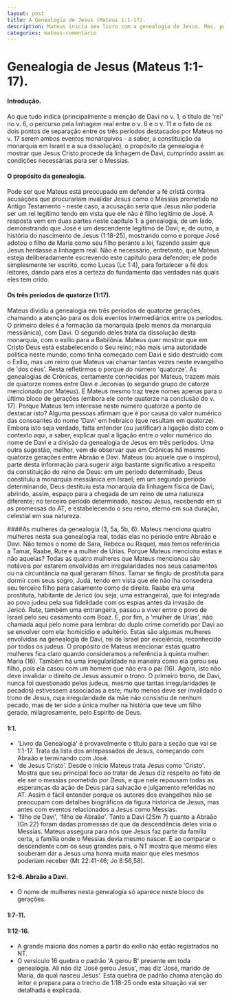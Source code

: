 ```yaml
---
layout: post
title: A Genealogia de Jesus (Mateus 1:1-17).
description: Mateus inicia seu livro com a genealogia de Jesus. Mas, porque? O que ele quer ensinar para seus leitores?
categories: mateus-comentario
---
```

# Genealogia de Jesus (Mateus 1:1-17).

#### Introdução.

Ao que tudo indica (principalmente a menção de Davi no v. 1, o título de 'rei' no v. 6, o percurso pela linhagem real entre o v. 6 e o v. 11 e o fato de os dois pontos de separação entre os três períodos destacados por Mateus no v. 17 serem ambos eventos monárquivos - a saber, a constituição da monarquia em Israel e a sua dissolução), o propósito da genealogia é mostrar que Jesus Cristo procede da linhagem de Davi, cumprindo assim as condições necessárias para ser o Messias.

#### O propósito da genealogia.
Pode ser que Mateus está preocupado em defender a fé cristã contra acusações que procurariam invalidar Jesus como o Messias prometido no Antigo Testamento - neste caso, a acusação seria que Jesus não poderia ser um rei legítimo tendo em vista que ele não é filho legítimo de José. A resposta vem em duas partes neste capítulo 1: a genealogia, de um lado, demonstrando que José é um descendente legítimo de Davi; e, de outro, a história do nascimento de Jesus (1:18-25), mostrando como e porque José adotou o filho de Maria como seu filho perante a lei, fazendo assim que Jesus herdasse a linhagem real.
Não é necessário, entretanto, que Mateus esteja deliberadamente escrevendo este capítulo para defender; ele pode simplesmente ter escrito, como Lucas (Lc 1:4), para fortalecer a fé dos leitores, dando para eles a certeza do fundamento das verdades nas quais eles tem crido.

#### Os três períodos de quatorze (1:17).
Mateus dividiu a genealogia em três períodos de quatorze gerações, chamando a atenção para os dois eventos intermediários entre os períodos. O primeiro deles é a formação da monarquia (pelo menos da monarquia messiânica), com Davi. O segundo deles trata da dissolução desta monarquia, com o exílio para a Babilônia. Mateus quer mostrar que em Cristo Deus está estabelecendo o Seu reino; não mais uma autoridade política neste mundo, como tinha começado com Davi e sido destruído com o Exílio, mas um reino que Mateus vai chamar tantas vezes neste evangelho de 'dos céus'. 
Resta refletirmos o porque do número 'quatorze'. As genealogias de Crônicas, certamente conhecidas por Mateus, trazem mais de quatorze nomes entre Davi e Jeconias (o segundo grupo de catorze mencionado por Mateus). E Mateus mesmo traz treze nomes apenas para o último bloco de gerações (embora ele conte quatorze na conclusão do v. 17). Porque Mateus tem interesse neste número quatorze a ponto de destacar isto? Alguma pessoas afirmam que é por causa do valor numérico das consoantes do nome 'Davi' em hebraico (que resultam em quatorze). Embora isto seja verdade, falta entender (ou justificar) a ligação disto com o contexto aqui, a saber, explicar qual a ligação entre o valor numérico do nome de Davi e a divisão da genealogia de Jesus em três períodos. Uma outra sugestão, melhor, vem de observar que em Crônicas há mesmo quatorze gerações entre Abraão e Davi. Mateus (ou aquele que o inspirou), parte desta informação para sugerir algo bastante significativo a respeito da constituição do reino de Deus: em um período determinado, Deus constituiu a monarquia messiânica em Israel; em um segundo período determinando, Deus destituiu esta monarquia da linhagem física de Davi, abrindo, assim, espaço para a chegada de um reino de uma natureza diferente; no terceiro período determinado, nasceu Jesus, recebendo em si as promessas do AT, e estabelecendo o seu reino, eterno em sua duração, celestial em sua natureza.

####As mulheres da genealogia (3, 5a, 5b, 6). 
Mateus menciona quatro mulheres nesta sua genealogia real, todas elas no período entre Abraão e Davi. Não temos o nome de Sara, Rebeca ou Raquel, mas temos referência a Tamar, Raabe, Rute e a mulher de Urias. Porque Mateus menciona estas e não aquelas? Todas as quatro mulheres que Mateus mencionou são notáveis por estarem envolvidas em irregularidades nos seus casamentos ou na circuntância na qual geraram filhos. 
Tamar se fingiu de prostituta para dormir com seus sogro, Judá, tendo em vista que ele não lha consedera seu terceiro filho para casamento como de direito. Raabe era uma prostituta, habitante de Jericó (ou seja, uma estrangeira), que foi integrada ao povo judeu pela sua fidelidade com os espias antes da invasão de Jericó. Rute, também uma entrangeira, passou a viver entre o povo de Israel pelo seu casamento com Boaz. E, por fim, a 'mulher de Urias', não chamada aqui pelo nome para lembrar do duplo crime cometido por Davi ao se envolver com ela: homicídio e adultério. Estas são algumas mulheres envolvidas na genealogia de Davi, rei de Israel por excelência, reconhecido por todos os judeus.
O propósito de Mateus mencionar estas quatro mulheres fica claro quando consideramos a referência à quinta mulher: Maria (16). Também há uma irregularidade na maneira como ela gerou seu filho, pois ela casou com um homem que não era o pai (16). Agora, isto não deve invalidar o direito de Jesus assumir o trono. O primeiro trono, de Davi, nunca foi questionado pelos judeus, mesmo que tantas irregularidades (e pecados) estivessem associadas a este; muito menos deve ser invalidado o trono de Jesus, cuja irregularidade da mãe não consistiu de nenhum pecado, mas de ter sido a única mulher na história que teve um filho gerado, milagrosamente, pelo Espírito de Deus.

#### 1:1. 
- 'Livro da Genealogia' é provavelmente o título para a seção que vai se 1:1-17. Trata da lista dos antepassados de Jesus, começando com Abraão e terminando com José.
- 'de Jesus Cristo'. Desde o início Mateus trata Jesus como 'Cristo'. Mostra que seu principal foco ao tratar de Jesus diz respeito ao fato de ele ser o messias prometido por Deus, e que nele repousam todas as esperanças da ação de Deus para salvação e julgamento referidas no AT. Assim é fácil entender porque os autores dos evangelhos não se preocupam com detalhes biográficos da figura histórica de Jesus, mas antes com eventos relacionados a Jesus como Messias.
- 'filho de Davi', 'filho de Abraão'. Tanto a Davi (2Sm 7) quanto a Abraão (Gn 22) foram dadas promessas de que da descendência deles viria o Messias. Mateus assegura para nós que Jesus faz parte da família certa, a família onde o Messias devia mesmo nascer. E ao comparar o descendente com os seus grandes pais, o NT mostra que mesmo eles souberam dar a Jesus uma honra muita maior que eles mesmos poderiam receber (Mt 22:41-46; Jo 8:56,58).

#### 1:2-6. Abraão a Davi.
- O nome de mulheres nesta genealogia só aparece neste bloco de gerações.

#### 1:7-11.

#### 1:12-16.
- A grande maioria dos nomes a partir do exílio não estão registrados no NT.
- O versículo 16 quebra o padrão 'A gerou B' presente em toda genealogia. Ali não diz 'José gerou Jesus', mas diz 'José, marido de Maria, da qual nasceu Jesus'. Esta quebra de padrão chama atenção do leitor e prepara para o trecho de 1:18-25 onde esta situação vai ser detalhada e explicada.
